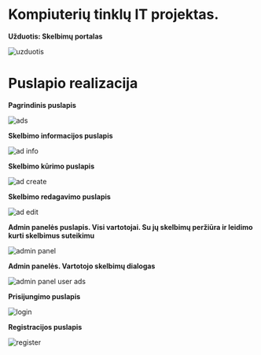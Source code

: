# Kompiuterių tinklų IT projektas.

**Užduotis: Skelbimų portalas**

![uzduotis](https://i.imgur.com/UWLLhNy.jpg)

# Puslapio realizacija

**Pagrindinis puslapis**

![ads](https://i.imgur.com/WSnq8Tl.png)

**Skelbimo informacijos puslapis**

![ad info](https://i.imgur.com/Nx062C1.png)

**Skelbimo kūrimo puslapis**

![ad create](https://i.imgur.com/rIyJrdW.png)

**Skelbimo redagavimo puslapis**

![ad edit](https://i.imgur.com/Js7t4RG.png)

**Admin panelės puslapis. Visi vartotojai. Su jų skelbimų peržiūra ir leidimo kurti skelbimus suteikimu**

![admin panel](https://i.imgur.com/ChhpYfn.png)

**Admin panelės. Vartotojo skelbimų dialogas**

![admin panel user ads](https://i.imgur.com/qCVEnEr.png)

**Prisijungimo puslapis**

![login](https://i.imgur.com/mcGBC2m.png)

**Registracijos puslapis**

![register](https://i.imgur.com/Vly8CLe.png)
